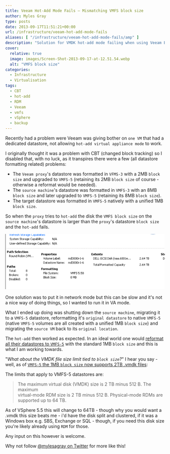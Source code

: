 ```yaml
---
title: Veeam Hot-Add Mode Fails – Mismatching VMFS block size
author: Myles Gray
type: posts
date: 2013-09-17T11:51:21+00:00
url: /infrastructure/veeam-hot-add-mode-fails
aliases: [ "/infrastructure/veeam-hot-add-mode-fails/amp" ]
description: "Solution for VMDK hot-add mode failing when using Veeam Backup"
cover:
  relative: true
  image: images/Screen-Shot-2013-09-17-at-12.51.54.webp
  alt: "VMFS block size"
categories:
  - Infrastructure
  - Virtualisation
tags:
  - CBT
  - hot-add
  - RDM
  - Veeam
  - vmfs
  - vSphere
  - backup
---
```


Recently had a problem were Veeam was giving bother on `one VM` that had a dedicated datastore, not allowing `hot-add virtual appliance mode` to work.

I originally thought it was a problem with CBT (changed block tracking) so I disabled that, with no luck, as it transpires there were a few (all datastore formatting related) problems:

* The `Veeam proxy`'s datastore was formatted in `VFMS-3` with a 2MB `block size` and upgraded to `VMFS-5` (retaining its 2MB `block size` of course - otherwise a reformat would be needed).
* The `source machine`'s datastore was formatted in `VMFS-3` with an 8MB `block size` and later upgraded to `VMFS-5` (retaining its 8MB `block size`).
* The target datastore was formatted in `VMFS-5` natively with a unified 1MB `block size`.

So when the `proxy` tries to `hot-add` the disk the `VMFS block size` on the `source machine`'s datastore is larger than the `proxy`'s datastore `block size` and the `hot-add` fails.

![VMFS v5][1]

One solution was to put it in network mode but this can be slow and it's not a nice way of doing things, so I wanted to run it in VA mode.

What I ended up doing was shutting down the `source machine`, migrating it to a `VMFS-5` datastore, reformatting it's `original datastore` to native `VMFS-5` (native `VMFS-5` volumes are all created with a unified 1MB `block size`) and migrating the `source VM` back to its `original location`.

The `hot-add` then worked as expected. In an ideal world one would [reformat all their datastores to `VMFS-5`][2] with the standard 1MB `block size` and this is what I am working towards.

"_What about the VMDK file size limit tied to `block size`?_" I hear you say - well, as of [`VMFS-5` the 1MB `block size` now supports 2TB .vmdk files][3]:

The limits that apply to VMFS-5 datastores are:

> The maximum virtual disk (VMDK) size is 2 TB minus 512 B. The maximum  
> virtual-mode RDM size is 2 TB minus 512 B. Physical-mode RDMs are  
> supported up to 64 TB.

As of VSphere 5.5 this will change to 64TB - though why you would want a .vmdk this size beats me - i'd have the disk split and clustered, if it was a Windows box e.g. SBS, Exchange or SQL - though, if you need this disk size you're likely already using `RDM` for those.

Any input on this however is welcome.

Why not follow [@mylesagray on Twitter][4] for more like this!

 [1]: images/Screen-Shot-2013-09-17-at-12.51.54.png
 [2]: http://vinfrastructure.it/en/2011/12/upgrading-vs-fresh-install-vmfs5/
 [3]: http://kb.vmware.com/selfservice/microsites/search.do?language=en_US&cmd=displayKC&externalId=1003565
 [4]: https://twitter.com/mylesagray